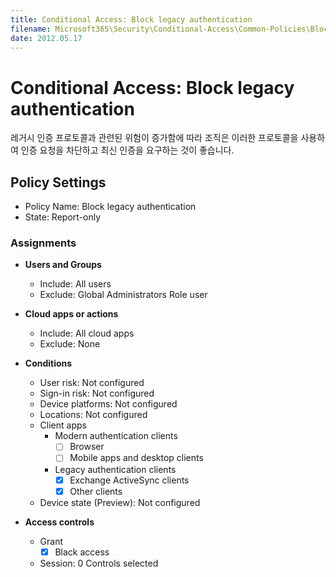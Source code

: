 ```yaml
---
title: Conditional Access: Block legacy authentication
filename: Microsoft365\Security\Conditional-Access\Common-Policies\Block-Legacy-Authentication.md
date: 2012.05.17
---
```


# Conditional Access: Block legacy authentication

레거시 인증 프로토콜과 관련된 위험이 증가함에 따라 조직은 이러한 프로토콜을 사용하여 인증 요청을 차단하고 최신 인증을 요구하는 것이 좋습니다.


## Policy Settings

- Policy Name: Block legacy authentication
- State: Report-only

### Assignments

- **Users and Groups**
    - Include: All users
    - Exclude: Global Administrators Role user

- **Cloud apps or actions**
    - Include: All cloud apps
    - Exclude: None

- **Conditions**
    - User risk: Not configured
    - Sign-in risk: Not configured
    - Device platforms: Not configured
    - Locations: Not configured
    - Client apps
        - Modern authentication clients
            - [ ] Browser
            - [ ] Mobile apps and desktop clients
        - Legacy authentication clients
            - [X] Exchange ActiveSync clients
            - [X] Other clients
    - Device state (Preview): Not configured

- **Access controls**
    - Grant
        - [X] Black access
    - Session: 0 Controls selected
